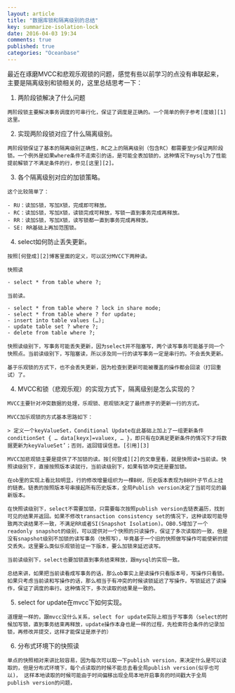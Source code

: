 ```yaml
---
layout: article
title: "数据库锁和隔离级别的总结"
key: summarize-isolation-lock
date: 2016-04-03 19:34
comments: true
published: true
categories: "Oceanbase"
---
```



  最近在琢磨MVCC和悲观乐观锁的问题，感觉有些以前学习的点没有串联起来，主要是隔离级别和锁相关的，这里总结思考一下：

  1. 两阶段锁解决了什么问题

  	两阶段锁主要解决事务调度的可串行化，保证了调度是正确的。一个简单的例子参考[度娘][1]这里。

  2. 实现两阶段锁对应了什么隔离级别。

  	两阶段锁保证了基本的隔离级别正确性，RC之上的隔离级别（包含RC）都需要至少保证两阶段锁。一个例外是如果where条件不走索引的话，是可能全表加锁的，这种情况下mysql为了性能提前解锁了不满足条件的行，参见[这里][2]。

  3. 各个隔离级别对应的加锁策略。

  	这个比较简单了：

  	- RU：读加S锁，写加X锁，完成即可释放。
  	- RC：读加S锁，写加X锁，读锁完成可释放，写锁一直到事务完成再释放。
  	- RR：读加S锁，写加X锁，读写锁都一直到事务完成再释放。
  	- SE: RR基础上再加范围锁。

  4. select如何防止丢失更新。

  	按照[何登成][2]博客里面的定义，可以区分MVCC下两种读。

  	快照读

  	- select * from table where ?;

  	当前读。

  	- select * from table where ? lock in share mode;
	- select * from table where ? for update;
	- insert into table values (…);
	- update table set ? where ?;
	- delete from table where ?;

    快照读级别下，写事务可能丢失更新，因为select并不阻塞写，两个读写事务可能基于同一个快照点。当前读级别下，写阻塞读，所以涉及同一行的读写事务一定是串行的。不会丢失更新。

    基于乐观锁的方式下，也不会丢失更新，因为检查到更新可能被覆盖的操作都会回滚（打回重试）了。

  4. MVCC和锁（悲观乐观）的实现方式下，隔离级别是怎么实现的？

  	MVCC主要针对冲突数据的处理，乐观锁、悲观锁决定了最终原子的更新一行的方式。

  	MVCC加乐观锁的方式基本思路如下：

    > 定义一个keyValueSet，Conditional Update在此基础上加上了一组更新条件conditionSet { … data[keyx]=valuex, … }，即只有在D满足更新条件的情况下才将数据更新为keyValueSet’；否则，返回错误信息。[引用][3]

  	MVCC加悲观锁主要是提供了不加锁的读。按[何登成][2]的文章里看，就是快照读+当前读。快照读级别下，直接按照版本读就行，当前读级别下，如果有锁冲突还是要加锁。

  	在ob里的实现上看比较明显，行的修改增量组织为一棵B树，历史版本表现为B树叶子节点上挂的链表。链表的按照版本号串接起所有历史版本，全局Publish version决定了当前可见的最新版本。

  	在快照读级别下，select不需要加锁，只需要每次按照publish version去链表遍历，找到可见的结果并返回。如果不修改transaction consistency set的情况下，这种读取可能导致两次读结果不一致，不满足RR或者SI(Snapshot Isolation)。OB0.5增加了一个readonly snapshot的级别，可以提供对一个快照的只读操作，保证了多次读取的一致，但是没有snapshot级别不加锁的读写事务（快照写），毕竟基于一个旧的快照做写操作可能使新的提交丢失。这里要么类似乐观锁验证一下版本，要么加锁来延迟读写。

  	当前读级别下，select也要加锁直到事务结束释放，跟mysql的实现一致。

  	总结来讲，如果把当前读看成写事务的话，那么ob事实上是读操作只看版本号，写操作只看锁。如果只考虑当前读和写操作的话，那么相当于有冲突的时候读锁延迟了写操作，写锁延迟了读操作，保证了调度的串行。这种情况下，多次读取的结果是一致的。

  5. select for update在mvcc下如何实现。

    道理是一样的，跟mvcc没什么关系，select for update实际上相当于写事务（select的时候加写锁，直到事务结束再释放，update操作本身也是一样的过程，先检索符合条件的记录加锁，再修改并提交，这样才能保证是原子的）

  6. 分布式环境下的快照读
    
    单点的快照相对来讲比较容易，因为每次可以取一下publish version，来决定什么是可以读取的，但是分布式环境下，每个点读取的时候不能总去看全局publish version(似乎也可以)， 这样本地读取的时候可能由于时间偏移出现全局本地开启事务的时间戳大于全局publish version的问题，


[1]: http://baike.baidu.com/view/3798716.htm "两阶段封锁"
[2]: http://hedengcheng.com/?p=771#_Toc374698312 "MySQL 加锁处理分析"
[3]: http://coolshell.cn/articles/6790.html "多版本并发控制(MVCC)在分布式系统中的应用"
